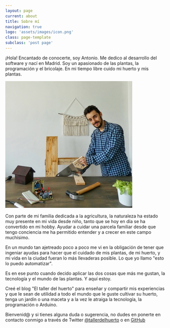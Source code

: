 ```yaml
---
layout: page
current: about
title: Sobre mí
navigation: true
logo: 'assets/images/icon.png'
class: page-template
subclass: 'post page'
---
```


¡Hola! Encantado de conocerte, soy Antonio. Me dedico al desarrollo del software y nací en Madrid. Soy un apasionado de las plantas, la programación y el bricolaje. En mi tiempo libre cuido mi huerto y mis plantas.

![Creador del taller del huerto](../assets/images/about-me.jpg "Creador del taller del huerto")

Con parte de mi familia dedicada a la agricultura, la naturaleza ha estado muy presente en mi vida desde niño, tanto que se hoy en día se ha convertido en mi hobby.
Ayudar a cuidar una parcela familiar desde que tengo conciencia me ha permitido entender y a crecer en este campo muchísimo.

En un mundo tan ajetreado poco a poco me vi en la obligación de tener que ingeniar ayudas para hacer que el cuidado de mis plantas, de mi huerto, y mi vida en la ciudad fueran lo más llevaderas posible. Lo que yo llamo "esto lo puedo automatizar".

Es en ese punto cuando decido aplicar las dos cosas que más me gustan, la tecnología y el mundo de las plantas. Y aquí estoy. 

Creé el blog "El taller del huerto" para enseñar y compartir mis experiencias y que le sean de utilidad a todo el mundo que le guste cultivar su huerto, tenga un jardín o una maceta y a la vez le atraiga la tecnología, la programación o Arduino.

Bienvenid@ y si tienes alguna duda o sugerencia, no dudes en ponerte en contacto conmigo a través de Twitter [@tallerdelhuerto](https://twitter.com/tallerdelhuerto) o en [GitHub](https://github.com/carrascoacd)
